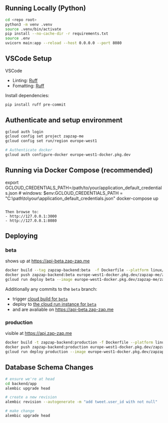 ## Running Locally (Python)

```bash
cd <repo root>
python3 -m venv .venv
source .venv/bin/activate
pip install --no-cache-dir -r requirements.txt
source .env
uvicorn main:app --reload --host 0.0.0.0 --port 8080
```

## VSCode Setup

VSCode 
- Linting: [Ruff](https://marketplace.visualstudio.com/items?itemName=charliermarsh.ruff)
- Fomatting: [Ruff](https://marketplace.visualstudio.com/items?itemName=charliermarsh.ruff)

Install dependencies:

```bash
pip install ruff pre-commit
```


## Authenticate and setup environment

```bash
gcloud auth login
gcloud config set project zapzap-me
gcloud config set run/region europe-west1

# Authenticate docker
gcloud auth configure-docker europe-west1-docker.pkg.dev
```

## Running via Docker Compose (recommended)

export GCLOUD_CREDENTIALS_PATH=/path/to/your/application_default_credentials.json # windows: $env:GCLOUD_CREDENTIALS_PATH = "C:\path\to\your\application_default_credentials.json"
docker-compose up
```

Then browse to:
- http://127.0.0.1:3000
- http://127.0.0.1:8080
```
## Deploying

### beta

shows up at https://api-beta.zap-zap.me

```bash
docker build --tag zapzap-backend:beta  -f Dockerfile --platform linux/x86_64 .
docker push zapzap-backend:beta europe-west1-docker.pkg.dev/zapzap-me/zapzap-repo/zapzap-backend:beta
gcloud run deploy beta --image europe-west1-docker.pkg.dev/zapzap-me/zapzap-repo/zapzap-backend:beta
```

Additionally any commits to the `beta` branch:
- trigger [cloud build for `beta`](https://console.cloud.google.com/cloud-build/builds;region=europe-west1) 
- deploy to [the cloud run instance for `beta`](https://console.cloud.google.com/run/detail/europe-west1/beta) 
- and are avaliable on https://api-beta.zap-zap.me

### production

visible at https://api.zap-zap.me

```bash
docker build -t zapzap-backend:production -f Dockerfile --platform linux/x86_64 .
docker push zapzap-backend:production europe-west1-docker.pkg.dev/zapzap-me/zapzap-repo/zapzap-backend:production
gcloud run deploy production --image europe-west1-docker.pkg.dev/zapzap-me/zapzap-repo/zapzap-backend:production
```

## Database Schema Changes

```bash
# ensure we're at head
cd backend/app
alembic upgrade head

# create a new revision
alembic revision --autogenerate -m "add tweet.user_id with not null"

# make change
alembic upgrade head
```